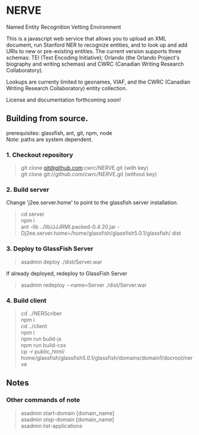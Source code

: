 # NERVE
Named Entity Recognition Vetting Environment

This is a javascript web service that allows you to upload an XML document, run Stanford NER to recognize entities, and to look up and add URIs to new or pre-existing entities. The current version supports three schemas: TEI (Text Encoding Initiative); Orlando (the Orlando Project's biography and writing schemas) and CWRC (Canadian Writing Research Collaboratory).

Lookups are currenty limited to geonames, VIAF, and the CWRC (Canadian Writing Research Collaboratory) entity collection.

License and documentation forthcoming soon!

## Building from source.
prerequisites: glassfish, ant, git, npm, node<br>
Note: paths are system dependent.

### 1. Checkout repository
> git clone git@github.com:cwrc/NERVE.git (with key)<br>
> git clone git://github.com/cwrc/NERVE.git (without key)<br>

### 2. Build server
Change 'j2ee.server.home' to point to the glassfish server installation.<br>
> cd server<br>
> npm i<br>
> ant -lib ../lib/JJJRMI.packed-0.4.20.jar -Dj2ee.server.home=/home/glassfish/glassfish5.0.1/glassfish/ dist<br>

### 3. Deploy to GlassFish Server
> asadmin deploy ./dist/Server.war<br>

If already deployed, redeploy to GlassFish Server<br>
> asadmin redeploy --name=Server ./dist/Server.war<br>

### 4. Build client
> cd ../NERScriber<br>
> npm i <br>
> cd ../client<br>
> npm i<br>
> npm run build-js<br>
> npm run build-css<br>
> cp -r public_html/ home/glassfish/glassfish5.0.1/glassfish/domains/domain1/docroot/nerve

## Notes
### Other commands of note
> asadmin start-domain [domain_name]<br>
> asadmin stop-domain [domain_name]<br>
> asadmin list-applications<br>
